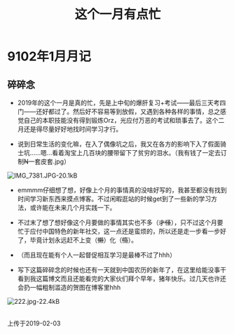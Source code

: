 ﻿---
title: 这个一月有点忙
tags: 
      - 杂谈
---

9102年1月月记
=================================

碎碎念
-------------------------

- 2019年的这个一月是真的忙，先是上中旬的爆肝复习+考试——最后三天考四门——还好都过了。然后好不容易等到放假，又遇到各种各样的事情，总之感觉自己的本职技能没有得到锻炼Orz，光应付万恶的考试和琐事去了。这个二月还是得尽量好好地找时间学习才行。<!--more-->

- 说到日常生活的变化嘛，在入了偶像坑之后，我又在各方的影响下入了假面骑士坑……嗯…看着淘宝上几百块的腰带留下了贫穷的泪水。（我有钱了一定去订制~~N~~一套皮套.jpg）

![IMG_7381.JPG-20.1kB][1]

- emmmm仔细想了想，好像上个月的事情真的没啥好写的，我甚至都没有找到时间学习新东西来摸点博客。不过闲暇逛站的时候get到了一些新的学习方法，或许能在未来几个月实践一下。

- 不过末了想了想好像这个月要做的事情其实也不多（~~才怪~~），只不过这个月要忙于应付中国特色的新年社交，这一点还是蛮烦的，所以还是走一步看一步好了，毕竟计划永远赶不上变（~~懒~~）化（~~惰~~）。

- （而且现在能有个人一起督促相互学习是最棒不过了hhh）

- 写下这篇碎碎念的时候也还有一天就到中国农历的新年了，在这里给能没事干看到我这篇博文而且还能看完的大家伙们拜个早年，猪年快乐。过几天也许还会扔一幅粗制滥造的贺图在博客里hhh

![222.jpg-22.4kB][2]

<br>
上传于2019-02-03


  [1]: http://static.zybuluo.com/feiyyx/614aoaru04fkg7hhjfvuojco/IMG_7381.JPG
  [2]: http://static.zybuluo.com/feiyyx/hrqnoky1uou1fvhn5iuffs98/222.jpg